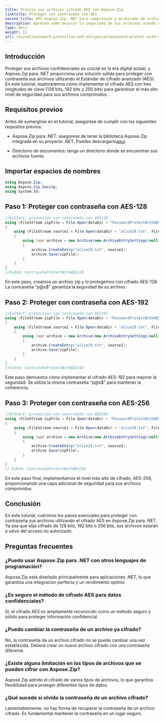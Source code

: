 ```yaml
---
title: Proteja sus archivos cifrado AES con Aspose.Zip
linktitle: Proteger con contraseña con AES
second_title: API Aspose.Zip .NET para compresión y archivado de archivos
description: Aprenda cómo mejorar la seguridad de sus archivos usando Aspose.Zip para .NET con cifrado AES. Siga nuestra guía paso a paso para una protección óptima.
type: docs
weight: 11
url: /es/net/password-protection-and-encryption/password-protect-with-aes/
---
```


## Introducción

Proteger sus archivos confidenciales es crucial en la era digital actual, y Aspose.Zip para .NET proporciona una solución sólida para proteger con contraseña sus archivos utilizando el Estándar de cifrado avanzado (AES). En este tutorial, exploraremos cómo implementar el cifrado AES con tres longitudes de clave (128 bits, 192 bits y 256 bits) para garantizar el más alto nivel de seguridad para sus archivos comprimidos.

## Requisitos previos

Antes de sumergirse en el tutorial, asegúrese de cumplir con los siguientes requisitos previos:

-  Aspose.Zip para .NET: asegúrese de tener la biblioteca Aspose.Zip integrada en su proyecto .NET. Puedes descargarlo[aquí](https://releases.aspose.com/zip/net/).

- Directorio de documentos: tenga un directorio donde se encuentran sus archivos fuente.

## Importar espacios de nombres

```csharp
using Aspose.Zip;
using Aspose.Zip.Saving;
using System.IO;
```

## Paso 1: Proteger con contraseña con AES-128

```csharp
//ExStart: protección con contraseña con AES128
using (FileStream zipFile = File.Open(dataDir + "PasswordProtectWithAES128_out.zip", FileMode.Create))
{
    using (FileStream source1 = File.Open(dataDir + "alice29.txt", FileMode.Open, FileAccess.Read))
    {
        using (var archive = new Archive(new ArchiveEntrySettings(null, new AesEcryptionSettings("p@s$", EncryptionMethod.AES128))))
        {
            archive.CreateEntry("alice29.txt", source1);
            archive.Save(zipFile);
        }
    }
}
//ExEnd: ContraseñaProtectWithAES128
```

En este paso, creamos un archivo zip y lo protegemos con cifrado AES-128. La contraseña "p@s$" garantiza la seguridad de su archivo.

## Paso 2: Proteger con contraseña con AES-192

```csharp
//ExStart: protección con contraseña con AES192
using (FileStream zipFile = File.Open(dataDir + "PasswordProtectWithAES192_out.zip", FileMode.Create))
{
    using (FileStream source1 = File.Open(dataDir + "alice29.txt", FileMode.Open, FileAccess.Read))
    {
        using (var archive = new Archive(new ArchiveEntrySettings(null, new AesEcryptionSettings("p@s$", EncryptionMethod.AES192))))
        {
            archive.CreateEntry("alice29.txt", source1);
            archive.Save(zipFile);
        }
    }
}
//ExEnd: ContraseñaProtectWithAES192
```

Este paso demuestra cómo implementar el cifrado AES-192 para mejorar la seguridad. Se utiliza la misma contraseña "p@s$" para mantener la coherencia.

## Paso 3: Proteger con contraseña con AES-256

```csharp
//ExStart: protección con contraseña con AES256
using (FileStream zipFile = File.Open(dataDir + "PasswordProtectWithAES256_out.zip", FileMode.Create))
{
    using (FileStream source1 = File.Open(dataDir + "alice29.txt", FileMode.Open, FileAccess.Read))
    {
        using (var archive = new Archive(new ArchiveEntrySettings(null, new AesEcryptionSettings("p@s$", EncryptionMethod.AES256))))
        {
            archive.CreateEntry("alice29.txt", source1);
            archive.Save(zipFile);
        }
    }
}
// ExEnd: ContraseñaProtectWithAES256
```

En este paso final, implementamos el nivel más alto de cifrado, AES-256, proporcionando una capa adicional de seguridad para sus archivos comprimidos.

## Conclusión

En este tutorial, cubrimos los pasos esenciales para proteger con contraseña sus archivos utilizando el cifrado AES en Aspose.Zip para .NET. Ya sea que elija cifrado de 128 bits, 192 bits o 256 bits, sus archivos estarán a salvo del acceso no autorizado.

## Preguntas frecuentes

### ¿Puedo usar Aspose.Zip para .NET con otros lenguajes de programación?
Aspose.Zip está diseñado principalmente para aplicaciones .NET, lo que garantiza una integración perfecta y un rendimiento óptimo.

### ¿Es seguro el método de cifrado AES para datos confidenciales?
Sí, el cifrado AES es ampliamente reconocido como un método seguro y sólido para proteger información confidencial.

### ¿Puedo cambiar la contraseña de un archivo ya cifrado?
No, la contraseña de un archivo cifrado no se puede cambiar una vez establecida. Deberá crear un nuevo archivo cifrado con una contraseña diferente.

### ¿Existe alguna limitación en los tipos de archivos que se pueden cifrar con Aspose.Zip?
Aspose.Zip admite el cifrado de varios tipos de archivos, lo que garantiza flexibilidad para proteger diferentes tipos de datos.

### ¿Qué sucede si olvido la contraseña de un archivo cifrado?
Lamentablemente, no hay forma de recuperar la contraseña de un archivo cifrado. Es fundamental mantener la contraseña en un lugar seguro.
